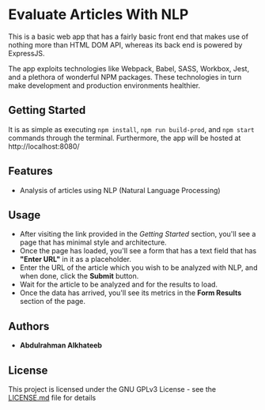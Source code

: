 # Evaluate Articles With NLP

This is a basic web app that has a fairly basic front end that makes use of nothing more than HTML DOM API, whereas its back end is powered by ExpressJS.

The app exploits technologies like Webpack, Babel, SASS, Workbox, Jest, and a plethora of wonderful NPM packages. These technologies in turn make development and production environments healthier.

## Getting Started

It is as simple as executing ```npm install```, ```npm run build-prod```, and ```npm start``` commands through the terminal.
Furthermore, the app will be hosted at http://localhost:8080/

## Features

- Analysis of articles using NLP (Natural Language Processing)

## Usage

- After visiting the link provided in the *Getting Started* section, you'll see a page that has minimal style and architecture.
- Once the page has loaded, you'll see a form that has a text field that has **"Enter URL"** in it as a placeholder.
- Enter the URL of the article which you wish to be analyzed with NLP, and when done, click the **Submit** button.
- Wait for the article to be analyzed and for the results to load.
- Once the data has arrived, you'll see its metrics in the **Form Results** section of the page.

## Authors

- **Abdulrahman Alkhateeb**

## License

This project is licensed under the GNU GPLv3 License - see the [LICENSE.md](LICENSE.md) file for details
